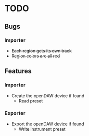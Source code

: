 # TODO

## Bugs

### Importer

* ~~Each region gets its own track~~
* ~~Region colors are all red~~

## Features

### Importer

* Create the openDAW device if found
    * Read preset

### Exporter

* Export the openDAW device if found
    * Write instrument preset 